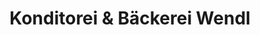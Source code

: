 ---
title: "Konditorei & Bäckerei Wendl"
url: /leipzig/konditorei-und-baeckerei-wendl/
shop: Bäckerei
---